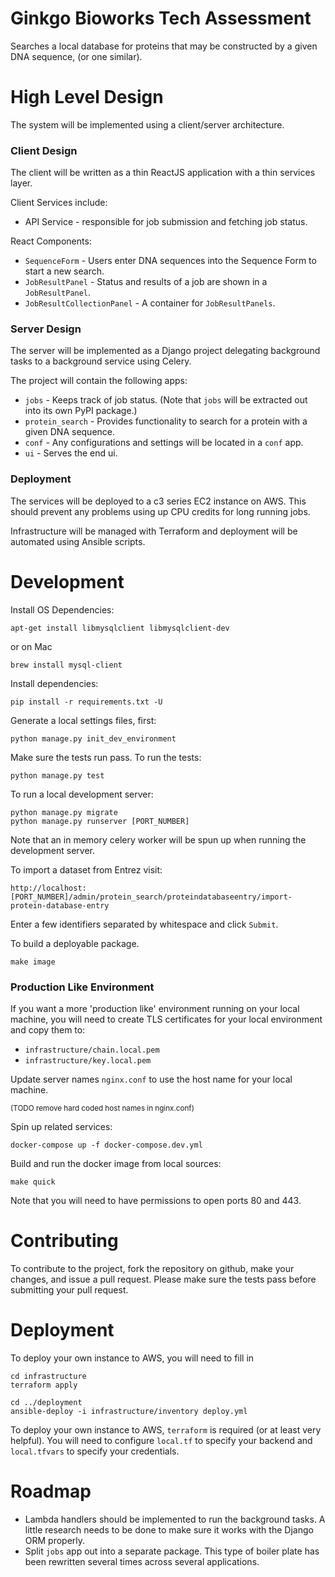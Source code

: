 Ginkgo Bioworks Tech Assessment
===============================

Searches a local database for proteins that may be constructed by a
given DNA sequence, (or one similar).


High Level Design
=================

The system will be implemented using a client/server architecture.

### Client Design ####

The client will be written as a thin ReactJS application with a thin services layer.

Client Services include:

* API Service - responsible for job submission and fetching job status.

React Components:

* `SequenceForm` - Users enter DNA sequences into the Sequence Form to start a new search.
* `JobResultPanel` - Status and results of a job are shown in a `JobResultPanel`.
* `JobResultCollectionPanel` - A container for `JobResultPanels`.

### Server Design ###

The server will be implemented as a Django project delegating background tasks
to a background service using Celery.

The project will contain the following apps:

* `jobs` - Keeps track of job status. (Note that `jobs` will be extracted out into 
  its own PyPI package.)
* `protein_search` - Provides functionality to search for a protein with a given
  DNA sequence.
* `conf` - Any configurations and settings will be located in a `conf` app.
* `ui` - Serves the end ui.

### Deployment ###

The services will be deployed to a c3 series EC2 instance on AWS. This should prevent
any problems using up CPU credits for long running jobs.

Infrastructure will be managed with Terraform and deployment
will be automated using Ansible scripts.


Development
===========

Install OS Dependencies:

    apt-get install libmysqlclient libmysqlclient-dev

or on Mac

    brew install mysql-client

Install dependencies:

    pip install -r requirements.txt -U

Generate a local settings files, first:

    python manage.py init_dev_environment

Make sure the tests run pass. To run the tests:

    python manage.py test

To run a local development server:

    python manage.py migrate
    python manage.py runserver [PORT_NUMBER]

Note that an in memory celery worker will be spun up when running the development server.

To import a dataset from Entrez visit:

    http://localhost:[PORT_NUMBER]/admin/protein_search/proteindatabaseentry/import-protein-database-entry

Enter a few identifiers separated by whitespace and click `Submit`.

To build a deployable package.

    make image

### Production Like Environment ###

If you want a more 'production like' environment running on your local machine, you will
need to create TLS certificates for your local environment and copy them to:

* `infrastructure/chain.local.pem`
* `infrastructure/key.local.pem`

Update server names `nginx.conf` to use the host name for your local machine.

<small>(TODO remove hard coded host names in nginx.conf)</small>

Spin up related services:

    docker-compose up -f docker-compose.dev.yml

Build and run the docker image from local sources:

    make quick

Note that you will need to have permissions to open ports 80 and 443.


Contributing
============

To contribute to the project, fork the repository on github, make your changes, and issue a pull request. Please make sure the tests pass before submitting your pull request.


Deployment
==========

To deploy your own instance to AWS, you will need to fill in 

    cd infrastructure
    terraform apply

    cd ../deployment
    ansible-deploy -i infrastructure/inventory deploy.yml


To deploy your own instance to AWS, `terraform` is required (or at least very helpful). You
will need to configure `local.tf` to specify your backend and `local.tfvars` to specify your
credentials.


Roadmap
=======

* Lambda handlers should be implemented to run the background tasks. A little research needs
  to be done to make sure it works with the Django ORM properly.
* Split `jobs` app out into a separate package. This type of boiler plate has been rewritten
  several times across several applications.
